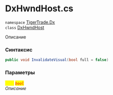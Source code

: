 
# DxHwndHost.cs
`namespace` [TigerTrade.Dx](../TigerTrade.Dx.md)  
    `class` [DxHwndHost](../../DxHwndHost.cs.md)

Описание

### Синтаксис
```csharp
public void InvalidateVisual(bool full = false)
```

### Параметры  
<mark style="color:yellow;">`full`</mark> <mark style="color:red;">*`bool`*</mark>  
 *Описание*  
  

                    
                    